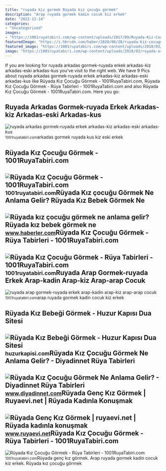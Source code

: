 ```yaml
---
title: "ruyada kiz gormek Rüyada kız çocuğu görmek"
description: "Arap ruyada gormek kadin cocuk kiz erkek"
date: "2022-12-14"
categories:
- "Uncategorized"
images:
- "https://1001ruyatabiri.com/wp-content/uploads/2017/09/Ruyada-Kiz-Cocugu-Gormek-Cocuk-Gormek-Cocugun-Elinden-Tutmak-Cocugu-Kurtarmak.jpg"
featuredImage: "https://i.hbrcdn.com/haber/2020/08/28/ruyada-kiz-cocugu-gormek-ne-anlama-gelir-ruyada-13548754_9476_amp.jpg"
featured_image: "https://1001ruyatabiri.com/wp-content/uploads/2018/03/ruyada-arap-gormek-ruyada-erkek-arap-kadin-arap-kiz-arap-arap-cocuk-gormek-ruya-tabiri3-768x483.png"
image: "https://1001ruyatabiri.com/wp-content/uploads/2018/03/ruyada-arap-gormek-ruyada-erkek-arap-kadin-arap-kiz-arap-arap-cocuk-gormek-ruya-tabiri3-768x483.png"
---
```


If you are looking for ruyada arkadas gormek-ruyada erkek arkadas-kiz arkadas-eski arkadas-kus you've visit to the right web. We have 9 Pics about ruyada arkadas gormek-ruyada erkek arkadas-kiz arkadas-eski arkadas-kus like Rüyada Kız Çocuğu Görmek - 1001RuyaTabiri.com, Rüyada Kız Çocuğu Görmek - Rüya Tabirleri - 1001RuyaTabiri.com and also Rüyada Kız Çocuğu Görmek - 1001RuyaTabiri.com. Here you go:

Ruyada Arkadas Gormek-ruyada Erkek Arkadas-kiz Arkadas-eski Arkadas-kus
-----------------------------------------------------------------------

 ![ruyada arkadas gormek-ruyada erkek arkadas-kiz arkadas-eski arkadas-kus](https://1001ruyatabiri.com/wp-content/uploads/2018/03/ruyada-arkadas-gormek-ruyada-erkek-arkadas-kiz-arkadas-eski-arkadas-kus-arkdas-gormek-tabiri1.jpg) <small>1001ruyatabiri.com</small>arkadas gormek ruyada kus kiz eski erkek

Rüyada Kız Çocuğu Görmek - 1001RuyaTabiri.com
---------------------------------------------

 ![Rüyada Kız Çocuğu Görmek - 1001RuyaTabiri.com](https://1001ruyatabiri.com/wp-content/uploads/2017/09/Ruyada-Kiz-Cocugu-Gormek-Cocuk-Gormek-Cocugun-Elinden-Tutmak-Cocugu-Kurtarmak.jpg) <small>1001ruyatabiri.com</small>Rüyada Kız çocuğu Görmek Ne Anlama Gelir? Rüyada Kız Bebek Görmek Ne
--------------------------------------------------------------------

 ![Rüyada kız çocuğu görmek ne anlama gelir? Rüyada kız bebek görmek ne](https://i.hbrcdn.com/haber/2020/08/28/ruyada-kiz-cocugu-gormek-ne-anlama-gelir-ruyada-13548754_9476_amp.jpg) <small>www.haberler.com</small>Rüyada Kız Çocuğu Görmek - Rüya Tabirleri - 1001RuyaTabiri.com
--------------------------------------------------------------

 ![Rüyada Kız Çocuğu Görmek - Rüya Tabirleri - 1001RuyaTabiri.com](https://1001ruyatabiri.com/wp-content/uploads/2017/09/ruyada-kiz-cocugu-gormek-ne-demek-ne-anmala-gelir-ruya-tabirleri-1001ruyatabirleri.jpg?v=1576779214) <small>1001ruyatabiri.com</small>Ruyada Arap Gormek-ruyada Erkek Arap-kadin Arap-kiz Arap-arap Cocuk
-------------------------------------------------------------------

 ![ruyada arap gormek-ruyada erkek arap-kadin arap-kiz arap-arap cocuk](https://1001ruyatabiri.com/wp-content/uploads/2018/03/ruyada-arap-gormek-ruyada-erkek-arap-kadin-arap-kiz-arap-arap-cocuk-gormek-ruya-tabiri3-768x483.png) <small>1001ruyatabiri.com</small>arap ruyada gormek kadin cocuk kiz erkek

Rüyada Kız Bebeği Görmek - Huzur Kapısı Dua Sitesi
--------------------------------------------------

 ![Rüyada Kız Bebeği Görmek - Huzur Kapısı Dua Sitesi](https://huzurkapisi.com/wp-content/uploads/2019/02/ruyada-kiz-bebegi-gormek-scaled.jpg) <small>huzurkapisi.com</small>Rüyada Kız Çocuğu Görmek Ne Anlama Gelir? - Diyadinnet Rüya Tabirleri
---------------------------------------------------------------------

 ![Rüyada Kız Çocuğu Görmek Ne Anlama Gelir? - Diyadinnet Rüya Tabirleri](https://www.diyadinnet.com/d/ruya/ruyada-kiz-cocugu-gormek-ne-anlama-gelir-1005.jpg) <small>www.diyadinnet.com</small>Rüyada Genç Kız Görmek | Ruyaevi.net | Rüyada Kadınla Konuşmak
--------------------------------------------------------------

 ![Rüyada Genç Kız Görmek | ruyaevi.net | Rüyada kadınla konuşmak](https://ruyaevi.net/wp-content/uploads/2022/04/ruyada-genc-kiz-gormek.jpg) <small>www.ruyaevi.net</small>Rüyada Kız Çocuğu Görmek - Rüya Tabirleri - 1001RuyaTabiri.com
--------------------------------------------------------------

 ![Rüyada Kız Çocuğu Görmek - Rüya Tabirleri - 1001RuyaTabiri.com](https://1001ruyatabiri.com/wp-content/uploads/2019/09/Ruyada-Kiz-Gormek-Kiz-Bebek-veya-kiz-cocugu-Gormek-Ne-Demek-diyanet-1001ruyatabiri-kiz-emzirmek-kiz-dogurmak.jpg) <small>1001ruyatabiri.com</small>Rüyada genç kız görmek. Arap ruyada gormek kadin cocuk kiz erkek. Rüyada kız çocuğu görmek
